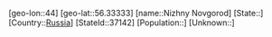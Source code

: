 ﻿---
location: [56.33333,44]
type: City
tags:
- geo/City


SpocWebEntityId: 37235
isDeleted: false
confidential: public

---
[geo-lon::44]
[geo-lat::56.33333]
[name::Nizhny Novgorod]
[State::]
[Country::[Russia](geo/Continent/Europe/Russia.md)]
[StateId::37142]
[Population::]
[Unknown::]

